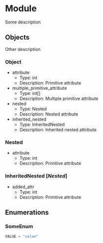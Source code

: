 # Module

Some description

## Objects

Other description

### Object

- attribute
  - Type: int
  - Description: Primitive attribute
- multiple_primitive_attribute
  - Type: int[]
  - Description: Multiple primitive attribute
- nested
  - Type: Nested
  - Description: Nested attribute
- inherited_nested
  - Type: InheritedNested
  - Description: Inherited nested attribute

### Nested

- attribute
  - Type: int
  - Description: Primitive attribute

### InheritedNested [*Nested*]

- added_attr
  - Type: int
  - Description: Primitive attribute

## Enumerations

### SomeEnum

```python
VALUE = "value"
```
